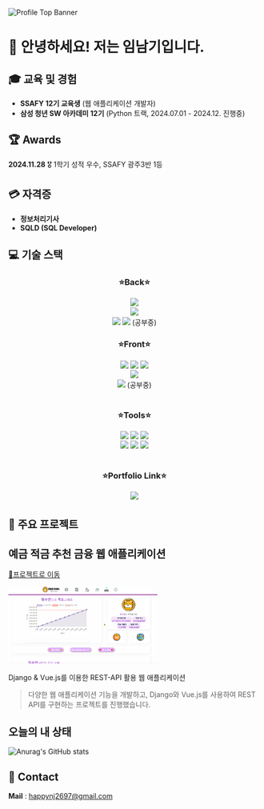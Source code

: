 
![Profile Top Banner](https://capsule-render.vercel.app/api?type=waving&color=23165E&height=240&section=header&text=Namgi%20Im&fontAlign=20&fontAlignY=35&fontSize=50&fontColor=ffffff&descAlign=14&descAlignY=50)


# 👋 안녕하세요! 저는 임남기입니다.

## 🎓 교육 및 경험
- **SSAFY 12기 교육생** (웹 애플리케이션 개발자)
- **삼성 청년 SW 아카데미 12기** (Python 트랙, 2024.07.01 - 2024.12. 진행중)

## 🏆 Awards 
**2024.11.28**  🎖️ 1학기 성적 우수, SSAFY 광주3반 1등

## 💳 자격증
- **정보처리기사** 
- **SQLD (SQL Developer)**


## 💻 기술 스택


<div align=center>
	<h3>⭐Back⭐</h3>
    <img src="https://img.shields.io/badge/Python-3776AB?style=for-the-badge&logo=Python&logoColor=white"/>
    <br>
    <img src="https://img.shields.io/badge/django-092E20?style=for-the-badge&logo=django&logoColor=white">
    <br>
	<img src="https://img.shields.io/badge/Java-007396?style=flat&logo=Conda-Forge&logoColor=white" />
	<img src="https://img.shields.io/badge/Spring-6DB33F?style=flat&logo=Spring&logoColor=white" /> (공부중)
</div>
<div align=center>
	<h3>⭐Front⭐</h3>
</div>
<div align="center">
  <img src="https://img.shields.io/badge/html5-E34F26?style=for-the-badge&logo=html5&logoColor=white"> 
  <img src="https://img.shields.io/badge/css-1572B6?style=for-the-badge&logo=css3&logoColor=white"> 
  <img src="https://img.shields.io/badge/javascript-F7DF1E?style=for-the-badge&logo=javascript&logoColor=black">
	<br>
  <img src="https://img.shields.io/badge/vue.js-4FC08D?style=for-the-badge&logo=vue.js&logoColor=white"> 
  <br>
  <img src="https://img.shields.io/badge/react-61DAFB?style=for-the-badge&logo=react&logoColor=black"> (공부중)
</div>
<br>
<div align=center>
	<h3>⭐Tools⭐</h3>
</div>
<div align=center>
	<img src="https://img.shields.io/badge/Eclipse%20IDE-2C2255?style=flat&logo=EclipseIDE&logoColor=white" />
	<img src="https://img.shields.io/badge/Visual%20Studio%20Code-007ACC?style=flat&logo=VisualStudioCode&logoColor=white" />
  <img src="https://img.shields.io/badge/IntelliJ-000000?style=flat&logo=intellijidea&logoColor=white" />
    <br>
  <img src="https://img.shields.io/badge/github-181717?style=for-the-badge&logo=github&logoColor=white">
  <img src="https://img.shields.io/badge/git-F05032?style=for-the-badge&logo=git&logoColor=white">
  <img src="https://img.shields.io/badge/Notion-F3F3F3.svg?style=for-the-badge&logo=notion&logoColor=black" />

</div>
<br>
<div align=center>
	<h3>⭐Portfolio Link⭐</h3>
</div>
<div align=center>
	<a href="https://rural-cloche-ff3.notion.site/Web-Backend-14f1651a8416801483b9dda4b1a7a101?pvs=4">
		<img src="https://img.shields.io/badge/Portfolio-FF3633?style=flat&logo=Micro.blog&logoColor=white" style="width:100px"/>
	</a>
</div>



## 📂 주요 프로젝트

## 예금 적금 추천 금융 웹 애플리케이션

<a href="https://github.com/namgi2386/-Financial-Web-project">
<p>🚀프로젝트로 이동</p>
	
</a>
<img src="https://raw.githubusercontent.com/namgi2386/-Financial-Web-project/master/readmeimage/media/01.gif" style="width:300px"/>

Django & Vue.js를 이용한 REST-API 활용 웹 애플리케이션  
> 다양한 웹 애플리케이션 기능을 개발하고, Django와 Vue.js를 사용하여 REST API를 구현하는 프로젝트를 진행했습니다.



## 오늘의 내 상태
![Anurag's GitHub stats](https://github-readme-stats.vercel.app/api?username=namgi2386&show_icons=true&theme=radical)


## 📧 Contact
**Mail** : happynj2697@gmail.com
